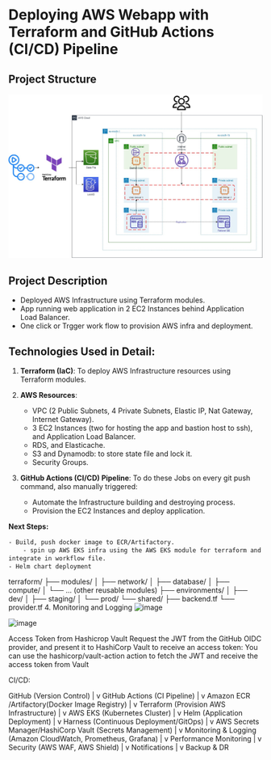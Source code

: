 # Deploying AWS Webapp with Terraform and GitHub Actions (CI/CD) Pipeline

## Project Structure
![Infrastructure](./assests/AWS-Three-Tier-Architecture.jpg)

## Project Description

- Deployed AWS Infrastructure using Terraform modules.
 - App running web application in 2 EC2 Instances behind Application Load Balancer.
 - One click or Trgger work flow to provision AWS infra and deployment.


## Technologies Used in Detail: 
1. **Terraform (IaC)**: To deploy AWS Infrastructure resources using Terraform modules.
2. **AWS Resources**:
	- VPC (2 Public Subnets, 4 Private Subnets, Elastic IP, Nat Gateway, Internet Gateway).
	- 3 EC2 Instances (two for hosting the app and bastion host to ssh), and Application Load Balancer.
	- RDS, and Elasticache.
	- S3 and Dynamodb: to store state file and lock it.
	- Security Groups.

3. **GitHub Actions (CI/CD) Pipeline**: To do these Jobs on every git push command, also manually triggered:
	- Automate the Infrastructure building and destroying process.
	- Provision the EC2 Instances and deploy application.

**Next Steps:**

	- Build, push docker image to ECR/Artifactory.
        - spin up AWS EKS infra using the AWS EKS module for terraform and integrate in workflow file.
	- Helm chart deployment
 terraform/
├── modules/
│   ├── network/
│   ├── database/
│   ├── compute/
│   └── ... (other reusable modules)
├── environments/
│   ├── dev/
│   ├── staging/
│   └── prod/
└── shared/
    ├── backend.tf
    └── provider.tf
4.  Monitoring and Logging
![image](https://github.com/AkshaySoooryavanshi/Wed-TerraRepo/assets/96631562/107f8de2-115e-4590-b130-6c09b37880ce)

![image](https://github.com/AkshaySoooryavanshi/Wed-TerraRepo/assets/96631562/ef1d1ecc-7394-40f2-b896-bbd8d31500d0)






Access Token from Hashicrop Vault
Request the JWT from the GitHub OIDC provider, and present it to HashiCorp Vault to receive an access token:
You can use the hashicorp/vault-action action to fetch the JWT and receive the access token from Vault

CI/CD:

GitHub (Version Control) 
    |
    v
GitHub Actions (CI Pipeline)
    |
    v
Amazon ECR /Artifactory(Docker Image Registry)
    |
    v
Terraform (Provision AWS Infrastructure)
    |
    v
AWS EKS (Kubernetes Cluster)
    |
    v
Helm (Application Deployment)
    |
    v
Harness (Continuous Deployment/GitOps)
    |
    v
AWS Secrets Manager/HashiCorp Vault (Secrets Management)
    |
    v
Monitoring & Logging (Amazon CloudWatch, Prometheus, Grafana)
    |
    v
Performance Monitoring 
    |
    v
Security (AWS WAF, AWS Shield)
    |
    v
Notifications 
    |
    v
Backup & DR 



